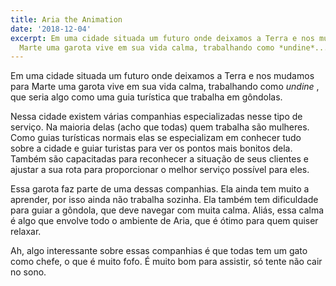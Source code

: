 ```yaml
---
title: Aria the Animation
date: '2018-12-04'
excerpt: Em uma cidade situada um futuro onde deixamos a Terra e nos mudamos para
  Marte uma garota vive em sua vida calma, trabalhando como *undine*...
---
```




Em uma cidade situada um futuro onde deixamos a Terra e nos mudamos para Marte uma garota vive em sua vida calma, trabalhando como *undine* , que seria algo como uma guia turística que trabalha em gôndolas.

Nessa cidade existem várias companhias especializadas nesse tipo de serviço. Na maioria delas (acho que todas) quem trabalha são mulheres. Como guias turísticas normais elas se especializam em conhecer tudo sobre a cidade e guiar turistas para ver os pontos mais bonitos dela. Também são capacitadas para reconhecer a situação de seus clientes e ajustar a sua rota para proporcionar o melhor serviço possível para eles.

Essa garota faz parte de uma dessas companhias. Ela ainda tem muito a aprender, por isso ainda não trabalha sozinha. Ela também tem dificuldade para guiar a gôndola, que deve navegar com muita calma. Aliás, essa calma é algo que envolve todo o ambiente de Aria, que é ótimo para quem quiser relaxar.

Ah, algo interessante sobre essas companhias é que todas tem um gato como chefe, o que é muito fofo. É muito bom para assistir, só tente não cair no sono.
